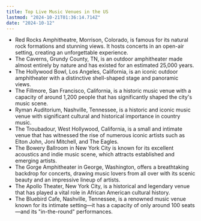 ```yaml
---
title: Top Live Music Venues in the US
lastmod: "2024-10-21T01:36:14.714Z"
date: "2024-10-12"
---
```


- Red Rocks Amphitheatre, Morrison, Colorado, is famous for its natural rock formations and stunning views. It hosts concerts in an open-air setting, creating an unforgettable experience.
- The Caverns, Grundy County, TN, is an outdoor amphitheater made almost entirely by nature and has existed for an estimated 25,000 years.
- The Hollywood Bowl, Los Angeles, California, is an iconic outdoor amphitheater with a distinctive shell-shaped stage and panoramic views.
- The Fillmore, San Francisco, California, is a historic music venue with a capacity of around 1,200 people that has significantly shaped the city's music scene.
- Ryman Auditorium, Nashville, Tennessee, is a historic and iconic music venue with significant cultural and historical importance in country music.
- The Troubadour, West Hollywood, California, is a small and intimate venue that has witnessed the rise of numerous iconic artists such as Elton John, Joni Mitchell, and The Eagles.
- The Bowery Ballroom in New York City is known for its excellent acoustics and indie music scene, which attracts established and emerging artists.
- The Gorge Amphitheater in George, Washington, offers a breathtaking backdrop for concerts, drawing music lovers from all over with its scenic beauty and an impressive lineup of artists.
- The Apollo Theater, New York City, is a historical and legendary venue that has played a vital role in African American cultural history.
- The Bluebird Cafe, Nashville, Tennessee, is a renowned music venue known for its intimate setting—it has a capacity of only around 100 seats—and its "in-the-round" performances.
